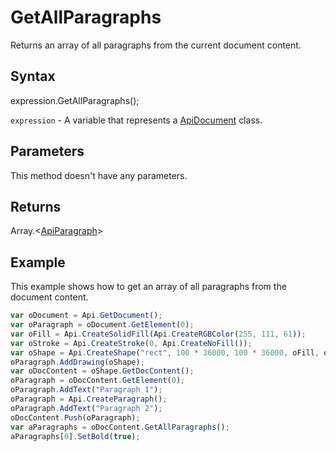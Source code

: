 # GetAllParagraphs

Returns an array of all paragraphs from the current document content.

## Syntax

expression.GetAllParagraphs();

`expression` - A variable that represents a [ApiDocument](../ApiDocument.md) class.

## Parameters

This method doesn't have any parameters.

## Returns

Array.<[ApiParagraph](../../ApiParagraph/ApiParagraph.md)>

## Example

This example shows how to get an array of all paragraphs from the document content.

```javascript
var oDocument = Api.GetDocument();
var oParagraph = oDocument.GetElement(0);
var oFill = Api.CreateSolidFill(Api.CreateRGBColor(255, 111, 61));
var oStroke = Api.CreateStroke(0, Api.CreateNoFill());
var oShape = Api.CreateShape("rect", 100 * 36000, 100 * 36000, oFill, oStroke);
oParagraph.AddDrawing(oShape);
var oDocContent = oShape.GetDocContent();
oParagraph = oDocContent.GetElement(0);
oParagraph.AddText("Paragraph 1");
oParagraph = Api.CreateParagraph();
oParagraph.AddText("Paragraph 2");
oDocContent.Push(oParagraph);
var aParagraphs = oDocContent.GetAllParagraphs();
aParagraphs[0].SetBold(true);
```
